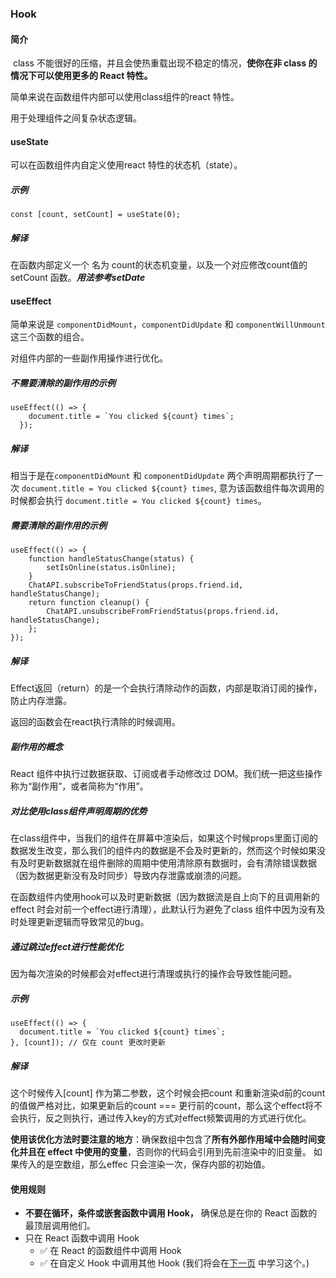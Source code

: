 ### Hook

#### 简介

​		class 不能很好的压缩，并且会使热重载出现不稳定的情况，**使你在非 class 的情况下可以使用更多的 React 特性。** 

简单来说在函数组件内部可以使用class组件的react 特性。

用于处理组件之间复杂状态逻辑。

#### useState

可以在函数组件内自定义使用react 特性的状态机（state）。

##### 示例

 `const [count, setCount] = useState(0);`

##### **解译**

在函数内部定义一个 名为 count的状态机变量，以及一个对应修改count值的 setCount 函数。***用法参考setDate***

#### useEffect

简单来说是 `componentDidMount`，`componentDidUpdate` 和 `componentWillUnmount` 这三个函数的组合。

对组件内部的一些副作用操作进行优化。

##### 不需要清除的副作用的示例

```
useEffect(() => {
    document.title = `You clicked ${count} times`;
  });
```

##### 解译

相当于是在`componentDidMount` 和 `componentDidUpdate` 两个声明周期都执行了一次 `document.title = You clicked ${count} times`, 意为该函数组件每次调用的时候都会执行 `document.title = You clicked ${count} times`。

##### 需要清除的副作用的示例

```
useEffect(() => {    
  	function handleStatusChange(status) {      
  		setIsOnline(status.isOnline);    
  	}    
  	ChatAPI.subscribeToFriendStatus(props.friend.id, handleStatusChange);       
  	return function cleanup() {     
    	ChatAPI.unsubscribeFromFriendStatus(props.friend.id, handleStatusChange);    
    };  
});
```

##### 解译

Effect返回（return）的是一个会执行清除动作的函数，内部是取消订阅的操作，防止内存泄露。

返回的函数会在react执行清除的时候调用。

##### 副作用的概念

 React 组件中执行过数据获取、订阅或者手动修改过 DOM。我们统一把这些操作称为“副作用”，或者简称为“作用”。

##### 对比使用class组件声明周期的优势

在class组件中，当我们的组件在屏幕中渲染后，如果这个时候props里面订阅的数据发生改变，那么我们的组件内的数据是不会及时更新的，然而这个时候如果没有及时更新数据就在组件删除的周期中使用清除原有数据时，会有清除错误数据（因为数据更新没有及时同步）导致内存泄露或崩溃的问题。

在函数组件内使用hook可以及时更新数据（因为数据流是自上向下的且调用新的effect 时会对前一个effect进行清理），此默认行为避免了class 组件中因为没有及时处理更新逻辑而导致常见的bug。

##### 通过跳过effect进行性能优化

因为每次渲染的时候都会对effect进行清理或执行的操作会导致性能问题。

##### 示例

```
useEffect(() => {
  document.title = `You clicked ${count} times`;
}, [count]); // 仅在 count 更改时更新
```

##### 解译

这个时候传入[count] 作为第二参数，这个时候会把count 和重新渲染d前的count 的值做严格对比，如果更新后的count ===  更行前的count，那么这个effect将不会执行，反之则执行，通过传入key的方式对effect频繁调用的方式进行优化。

**使用该优化方法时要注意的地方**：确保数组中包含了**所有外部作用域中会随时间变化并且在 effect 中使用的变量**，否则你的代码会引用到先前渲染中的旧变量。 如果传入的是空数组，那么effec 只会渲染一次，保存内部的初始值。

#### 使用规则

- **不要在循环，条件或嵌套函数中调用 Hook，** 确保总是在你的 React 函数的最顶层调用他们。
- 只在 React 函数中调用 Hook
  - ✅ 在 React 的函数组件中调用 Hook
  - ✅ 在自定义 Hook 中调用其他 Hook (我们将会在[下一页](https://react.docschina.org/docs/hooks-custom.html) 中学习这个。)

